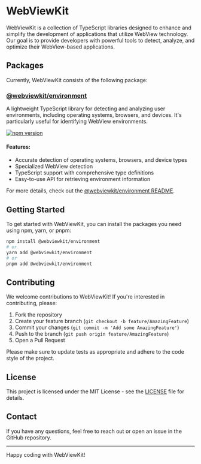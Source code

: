 # WebViewKit

WebViewKit is a collection of TypeScript libraries designed to enhance and simplify the development of applications that utilize WebView technology. Our goal is to provide developers with powerful tools to detect, analyze, and optimize their WebView-based applications.

## Packages

Currently, WebViewKit consists of the following package:

### [@webviewkit/environment](./packages/environment)

A lightweight TypeScript library for detecting and analyzing user environments, including operating systems, browsers, and devices. It's particularly useful for identifying WebView environments.

[![npm version](https://badge.fury.io/js/%40webviewkit%2Fenvironment.svg)](https://badge.fury.io/js/%40webviewkit%2Fenvironment)

#### Features:

- Accurate detection of operating systems, browsers, and device types
- Specialized WebView detection
- TypeScript support with comprehensive type definitions
- Easy-to-use API for retrieving environment information

For more details, check out the [@webviewkit/environment README](./packages/environment/README.md).

## Getting Started

To get started with WebViewKit, you can install the packages you need using npm, yarn, or pnpm:

```bash
npm install @webviewkit/environment
# or
yarn add @webviewkit/environment
# or
pnpm add @webviewkit/environment
```

## Contributing

We welcome contributions to WebViewKit! If you're interested in contributing, please:

1. Fork the repository
2. Create your feature branch (`git checkout -b feature/AmazingFeature`)
3. Commit your changes (`git commit -m 'Add some AmazingFeature'`)
4. Push to the branch (`git push origin feature/AmazingFeature`)
5. Open a Pull Request

Please make sure to update tests as appropriate and adhere to the code style of the project.

## License

This project is licensed under the MIT License - see the [LICENSE](LICENSE) file for details.

## Contact

If you have any questions, feel free to reach out or open an issue in the GitHub repository.

---

Happy coding with WebViewKit!
